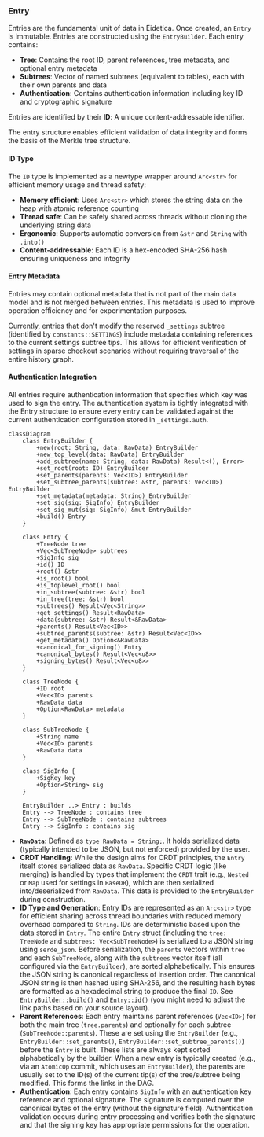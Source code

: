 ### Entry

Entries are the fundamental unit of data in Eidetica. Once created, an `Entry` is immutable. Entries are constructed using the `EntryBuilder`. Each entry contains:

- **Tree**: Contains the root ID, parent references, tree metadata, and optional entry metadata
- **Subtrees**: Vector of named subtrees (equivalent to tables), each with their own parents and data
- **Authentication**: Contains authentication information including key ID and cryptographic signature

Entries are identified by their **ID**: A unique content-addressable identifier.

The entry structure enables efficient validation of data integrity and forms the basis of the Merkle tree structure.

#### ID Type

The `ID` type is implemented as a newtype wrapper around `Arc<str>` for efficient memory usage and thread safety:

- **Memory efficient**: Uses `Arc<str>` which stores the string data on the heap with atomic reference counting
- **Thread safe**: Can be safely shared across threads without cloning the underlying string data
- **Ergonomic**: Supports automatic conversion from `&str` and `String` with `.into()`
- **Content-addressable**: Each ID is a hex-encoded SHA-256 hash ensuring uniqueness and integrity

#### Entry Metadata

Entries may contain optional metadata that is not part of the main data model and is not merged between entries. This metadata is used to improve operation efficiency and for experimentation purposes.

Currently, entries that don't modify the reserved `_settings` subtree (identified by `constants::SETTINGS`) include metadata containing references to the current settings subtree tips. This allows for efficient verification of settings in sparse checkout scenarios without requiring traversal of the entire history graph.

#### Authentication Integration

All entries require authentication information that specifies which key was used to sign the entry. The authentication system is tightly integrated with the Entry structure to ensure every entry can be validated against the current authentication configuration stored in `_settings.auth`.

```mermaid
classDiagram
    class EntryBuilder {
        +new(root: String, data: RawData) EntryBuilder
        +new_top_level(data: RawData) EntryBuilder
        +add_subtree(name: String, data: RawData) Result<(), Error>
        +set_root(root: ID) EntryBuilder
        +set_parents(parents: Vec<ID>) EntryBuilder
        +set_subtree_parents(subtree: &str, parents: Vec<ID>) EntryBuilder
        +set_metadata(metadata: String) EntryBuilder
        +set_sig(sig: SigInfo) EntryBuilder
        +set_sig_mut(sig: SigInfo) &mut EntryBuilder
        +build() Entry
    }

    class Entry {
        +TreeNode tree
        +Vec<SubTreeNode> subtrees
        +SigInfo sig
        +id() ID
        +root() &str
        +is_root() bool
        +is_toplevel_root() bool
        +in_subtree(subtree: &str) bool
        +in_tree(tree: &str) bool
        +subtrees() Result<Vec<String>>
        +get_settings() Result<RawData>
        +data(subtree: &str) Result<&RawData>
        +parents() Result<Vec<ID>>
        +subtree_parents(subtree: &str) Result<Vec<ID>>
        +get_metadata() Option<&RawData>
        +canonical_for_signing() Entry
        +canonical_bytes() Result<Vec<u8>>
        +signing_bytes() Result<Vec<u8>>
    }

    class TreeNode {
        +ID root
        +Vec<ID> parents
        +RawData data
        +Option<RawData> metadata
    }

    class SubTreeNode {
        +String name
        +Vec<ID> parents
        +RawData data
    }

    class SigInfo {
        +SigKey key
        +Option<String> sig
    }

    EntryBuilder ..> Entry : builds
    Entry --> TreeNode : contains tree
    Entry --> SubTreeNode : contains subtrees
    Entry --> SigInfo : contains sig
```

- **`RawData`**: Defined as `type RawData = String;`. It holds serialized data (typically intended to be JSON, but not enforced) provided by the user.
- **CRDT Handling**: While the design aims for CRDT principles, the `Entry` itself stores serialized data as `RawData`. Specific CRDT logic (like merging) is handled by types that implement the `CRDT` trait (e.g., `Nested` or `Map` used for settings in `BaseDB`), which are then serialized into/deserialized from `RawData`. This data is provided to the `EntryBuilder` during construction.
- **ID Type and Generation**: Entry IDs are represented as an `Arc<str>` type for efficient sharing across thread boundaries with reduced memory overhead compared to `String`. IDs are deterministic based upon the data stored in `Entry`. The entire `Entry` struct (including the `tree: TreeNode` and `subtrees: Vec<SubTreeNode>`) is serialized to a JSON string using `serde_json`. Before serialization, the `parents` vectors within `tree` and each `SubTreeNode`, along with the `subtrees` vector itself (all configured via the `EntryBuilder`), are sorted alphabetically. This ensures the JSON string is canonical regardless of insertion order. The canonical JSON string is then hashed using SHA-256, and the resulting hash bytes are formatted as a hexadecimal string to produce the final `ID`. See [`EntryBuilder::build()`](../../src/entry.rs) and [`Entry::id()`](../../src/entry.rs) (you might need to adjust the link paths based on your source layout).
- **Parent References**: Each entry maintains parent references (`Vec<ID>`) for both the main tree (`tree.parents`) and optionally for each subtree (`SubTreeNode::parents`). These are set using the `EntryBuilder` (e.g., `EntryBuilder::set_parents()`, `EntryBuilder::set_subtree_parents()`) before the `Entry` is built. These lists are always kept sorted alphabetically by the builder. When a new entry is typically created (e.g., via an `AtomicOp` commit, which uses an `EntryBuilder`), the parents are usually set to the ID(s) of the current tip(s) of the tree/subtree being modified. This forms the links in the DAG.
- **Authentication**: Each entry contains `SigInfo` with an authentication key reference and optional signature. The signature is computed over the canonical bytes of the entry (without the signature field). Authentication validation occurs during entry processing and verifies both the signature and that the signing key has appropriate permissions for the operation.
